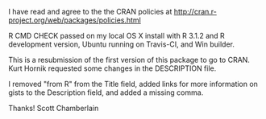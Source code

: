 I have read and agree to the the CRAN policies at 
http://cran.r-project.org/web/packages/policies.html

R CMD CHECK passed on my local OS X install with R 3.1.2 and
R development version, Ubuntu running on Travis-CI, and Win builder.

This is a resubmission of the first version of this package to 
go to CRAN. Kurt Hornik requested some changes in the DESCRIPTION file. 

I removed "from R" from the Title field, added links for more information on 
gists to the Description field, and added a missing comma. 

Thanks! Scott Chamberlain
